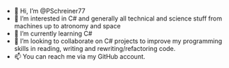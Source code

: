 - 👋 Hi, I’m @PSchreiner77
- 👀 I’m interested in C# and generally all technical and science stuff from machines up to atronomy and space
- 🌱 I’m currently learning C#
- 💞️ I’m looking to collaborate on C# projects to improve my programming skills in reading, writing and rewriting/refactoring code.
- 📫 You can reach me via my GitHub account.

<!---
PSchreiner77/PSchreiner77 is a ✨ special ✨ repository because its `README.md` (this file) appears on your GitHub profile.
You can click the Preview link to take a look at your changes.
--->
